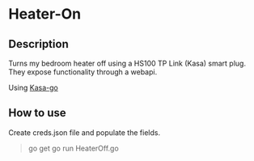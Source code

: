 # Heater-On

## Description

Turns my bedroom heater off using a HS100 TP Link (Kasa) smart plug. They expose functionality through a webapi.

Using [Kasa-go](https://github.com/ivanbeldad/kasa-go)

## How to use

Create creds.json file and populate the fields.
> go get
> go run HeaterOff.go
